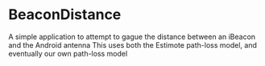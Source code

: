 # BeaconDistance
A simple application to attempt to gague the distance between an iBeacon and the Android antenna
This uses both the Estimote path-loss model, and eventually our own path-loss model
